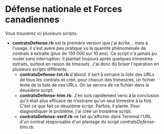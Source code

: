 Défense nationale et Forces canadiennes
=====

Vous trouverez ici plusieurs scripts:

- **contratsDefense.rb** est la première version que j'ai écrite... mais à l'usage, il s'est avéré peu pratique vu la quantité phénoménale de contrats à extraite (plus de 130 000 sur 10 ans). Ce script n'a jamais pu rouler sans interruption. Il plantait toujours après quelques trimestres extraits, surtout en raison de *timeouts*. J'ai donc dû briser l'opération en plusieurs scripts différents.
  - **contratsDefense-txt.rb** d'abord. Il sert à extraire la liste des URLs de tous les contrats et créé, pour chacun des trimestres, un fichier texte de la liste de ces URLs. On se servira de ce fichier dans la deuxième script.
  - **contratsDefense-trim.rb**. J'en suis rapidement venu à la conclusion qu'il était plus efficace de n'extraire qu'un seul trimestre à la fois. C'est ce que fait ce deuxième script. Parfois, il plante. Pour diagnostiquer le problème, j'ai créé un troisième script.
  - **contratsDefense-verif.rb** ne fait qu'afficher dans Terminal l'URL d'un contrat responsable d'un plantage du script *contratsDefense-trim.rb*.

